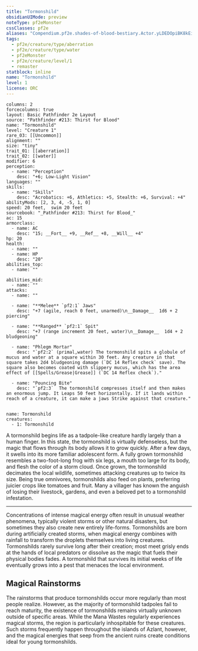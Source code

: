 ```yaml
---
title: "Tormonshild"
obsidianUIMode: preview
noteType: pf2eMonster
cssClasses: pf2e
aliases: "Compendium.pf2e.shades-of-blood-bestiary.Actor.yLDEDOpiBK8kEiqy" 
tags:
  - pf2e/creature/type/aberration
  - pf2e/creature/type/water
  - pf2eMonster
  - pf2e/creature/level/1
  - remaster
statblock: inline
name: "Tormonshild"
level: 1
license: ORC
---
```


```statblock
columns: 2
forcecolumns: true
layout: Basic Pathfinder 2e Layout
source: "Pathfinder #213: Thirst for Blood"
name: "Tormonshild"
level: "Creature 1"
rare_03: [[Uncommon]]
alignment: ""
size: "tiny"
trait_01: [[aberration]]
trait_02: [[water]]
modifier: 6
perception:
  - name: "Perception"
    desc: "+6; Low-Light Vision"
languages: ""
skills:
  - name: "Skills"
    desc: "Acrobatics: +6, Athletics: +5, Stealth: +6, Survival: +4"
abilityMods: [2, 3, 4, -5, 1, 0]
speed: 20 feet,  swim 20 feet
sourcebook: "_Pathfinder #213: Thirst for Blood_"
ac: 15
armorclass:
  - name: AC
    desc: "15; __Fort__ +9, __Ref__ +8, __Will__ +4"
hp: 20
health:
  - name: ""
  - name: HP
    desc: "20"
abilities_top:
  - name: ""

abilities_mid:
  - name: ""
attacks:
  - name: ""

  - name: "**Melee** `pf2:1` Jaws"
    desc: "+7 (agile, reach 0 feet, unarmed)\n__Damage__  1d6 + 2 piercing"

  - name: "**Ranged** `pf2:1` Spit"
    desc: "+7 (range increment 20 feet, water)\n__Damage__  1d4 + 2 bludgeoning"

  - name: "Phlegm Mortar"
    desc: "`pf2:2` (primal,water) The tormonshild spits a globule of mucus and water at a square within 30 feet. Any creature in that square takes 2d4 bludgeoning damage (`DC 14 Reflex check` save). The square also becomes coated with slippery mucus, which has the area effect of [[Spells/Grease|Grease]] (`DC 14 Reflex check`)."

  - name: "Pouncing Bite"
    desc: "`pf2:3`  The tormonshild compresses itself and then makes an enormous jump. It Leaps 50 feet horizontally. If it lands within reach of a creature, it can make a jaws Strike against that creature."
 
```

```encounter-table
name: Tormonshild
creatures:
  - 1: Tormonshild
```



A tormonshild begins life as a tadpole-like creature hardly largely than a human finger. In this state, the tormonshild is virtually defenseless, but the magic that flows through its body allows it to grow quickly. After a few days, it swells into its more familiar adolescent form. A fully grown tormonshild resembles a two-foot-long frog with six legs, a mouth too large for its body, and flesh the color of a storm cloud. Once grown, the tormonshild decimates the local wildlife, sometimes attacking creatures up to twice its size. Being true omnivores, tormonshilds also feed on plants, preferring juicier crops like tomatoes and fruit. Many a villager has known the anguish of losing their livestock, gardens, and even a beloved pet to a tormonshild infestation.

* * *

Concentrations of intense magical energy often result in unusual weather phenomena, typically violent storms or other natural disasters, but sometimes they also create new entirely life-forms. Tormonshilds are born during artificially created storms, when magical energy combines with rainfall to transform the droplets themselves into living creatures. Tormonshilds rarely survive long after their creation; most meet grisly ends at the hands of local predators or dissolve as the magic that fuels their physical bodies fades. A tormonshild that survives its initial weeks of life eventually grows into a pest that menaces the local environment.

## Magical Rainstorms

The rainstorms that produce tormonshilds occur more regularly than most people realize. However, as the majority of tormonshild tadpoles fail to reach maturity, the existence of tormonshilds remains virtually unknown outside of specific areas. While the Mana Wastes regularly experiences magical storms, the region is particularly inhospitable for these creatures. Such storms frequently happen throughout the islands of Azlant, however, and the magical energies that seep from the ancient ruins create conditions ideal for young tormonshilds.
